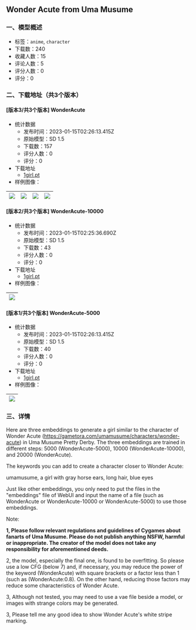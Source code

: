 ## Wonder Acute from Uma Musume
### 一、模型概述

- 标签：`anime`, `character`
- 下载数：240
- 收藏人数：15
- 评论人数：5
- 评分人数：0
- 评分：0

### 二、下载地址（共3个版本）

#### [版本3/共3个版本] WonderAcute

- 统计数据
  - 发布时间：2023-01-15T02:26:13.415Z
  - 原始模型：SD 1.5
  - 下载数：157
  - 评分人数：0
  - 评分：0
- 下载地址
  - [1girl.pt](https://civitai.com/api/download/models/5176)
- 样例图像：

| <img src="https://image.civitai.com/xG1nkqKTMzGDvpLrqFT7WA/cd97dd5b-cb80-4d1f-8a83-d39ebcd3c100/width=450/39067.jpeg" /> | <img src="https://image.civitai.com/xG1nkqKTMzGDvpLrqFT7WA/66f68587-b0f3-402a-ee7a-8df1950cfd00/width=450/39066.jpeg" /> | <img src="https://image.civitai.com/xG1nkqKTMzGDvpLrqFT7WA/f8fa884c-f128-4f9b-5a9c-48572c97d100/width=450/39065.jpeg" /> | <img src="https://image.civitai.com/xG1nkqKTMzGDvpLrqFT7WA/58771ffa-c106-4f8d-ddf3-5519fa9f1500/width=450/39064.jpeg" /> |
| ---- | ---- | ---- | ---- |

#### [版本2/共3个版本] WonderAcute-10000

- 统计数据
  - 发布时间：2023-01-15T02:25:36.690Z
  - 原始模型：SD 1.5
  - 下载数：43
  - 评分人数：0
  - 评分：0
- 下载地址
  - [1girl.pt](https://civitai.com/api/download/models/5175)
- 样例图像：

| <img src="https://image.civitai.com/xG1nkqKTMzGDvpLrqFT7WA/c4e36d24-c0a8-4c04-b48b-d59c240f5700/width=450/39062.jpeg" /> |
| ---- |

#### [版本1/共3个版本] WonderAcute-5000

- 统计数据
  - 发布时间：2023-01-15T02:26:13.415Z
  - 原始模型：SD 1.5
  - 下载数：40
  - 评分人数：0
  - 评分：0
- 下载地址
  - [1girl.pt](https://civitai.com/api/download/models/5174)
- 样例图像：

| <img src="https://image.civitai.com/xG1nkqKTMzGDvpLrqFT7WA/fee08eb0-543c-48f0-e3fe-824c2013c800/width=450/39061.jpeg" /> |
| ---- |


### 三、详情
<p>Here are three embeddings to generate a girl similar to the character of Wonder Acute (<a target="_blank" rel="ugc" href="https://gametora.com/umamusume/characters/wonder-acute">https://gametora.com/umamusume/characters/wonder-acute</a>) in Uma Musume Pretty Derby. The three embeddings are trained in different steps: 5000 (WonderAcute-5000), 10000 (WonderAcute-10000), and 20000 (WonderAcute).</p><p></p><p>The keywords you can add to create a character closer to Wonder Acute:</p><p>umamusume, a girl with gray horse ears, long hair, blue eyes</p><p></p><p>Just like other embeddings, you only need to put the files in the "embeddings" file of WebUI and input the name of a file (such as WonderAcute or WonderAcute-10000 or WonderAcute-5000) to use those embeddings.</p><p></p><p>Note:</p><p><strong>1, Please follow relevant regulations and guidelines of Cygames about fanarts of Uma Musume. Please do not publish anything NSFW, harmful or inappropriate. The creator of the model does not take any responsibility for aforementioned deeds.</strong></p><p>2, the model, especially the final one, is found to be overfitting. So please use a low CFG (below 7) and, if necessary, you may reduce the power of the keyword (WonderAcute) with square brackets or a factor less than 1 (such as (WonderAcute:0.8). On the other hand, reducing those factors may reduce some characteristics of Wonder Acute.</p><p>3, Although not tested, you may need to use a vae file beside a model, or images with strange colors may be generated.</p><p>3, Please tell me any good idea to show Wonder Acute's white stripe marking.</p>